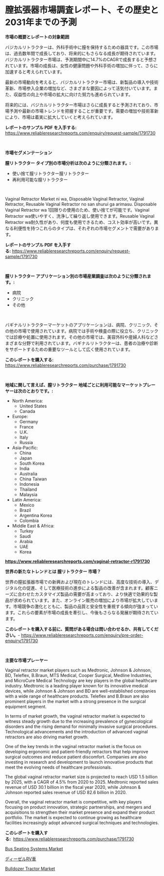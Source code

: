 <p><h1>膣拡張器市場調査レポート、その歴史と2031年までの予測</h1></p><p><strong>市場の概要とレポートの対象範囲</strong></p>
<p><p>バジカルリトラクターは、外科手術中に膣を保持するための器具です。この市場は、過去数年間で成長しており、将来的にもさらなる成長が期待されています。バジカルリトラクター市場は、予測期間中に14.7%のCAGRで成長すると予想されています。市場の成長は、女性の健康問題や外科手術の増加に伴って、さらに加速すると考えられています。</p><p>最新の市場動向を考えると、バジカルリトラクター市場は、新製品の導入や技術革新、市場参入企業の増加など、さまざまな要因によって活気付いています。また、収益性の向上や市場の拡大に向けた努力も進められています。</p><p>将来的には、バジカルリトラクター市場はさらに成長すると予測されており、市場予測や最新の市場トレンドを把握することが重要です。需要の増加や技術革新により、市場は着実に拡大していくと考えられています。</p></p>
<p><strong>レポートのサンプル PDF を入手する:</strong> <a href="https://www.reliableresearchreports.com/enquiry/request-sample/1791730">https://www.reliableresearchreports.com/enquiry/request-sample/1791730</a></p>
<p>&nbsp;</p>
<p><strong>市場セグメンテーション</strong></p>
<p><strong>膣リトラクター タイプ別の市場分析は次のように分類されます。:</strong></p>
<p><ul><li>使い捨て膣リトラクター膣リトラクター</li><li>再利用可能な膣リトラクター</li></ul></p>
<p>&nbsp;</p>
<p><p>Vaginal Retractor Market ni wa, Disposable Vaginal Retractor, Vaginal Retractor, Reusable Vaginal Retractor no san shurui ga arimasu. Disposable Vaginal Retractor wa 1回限りの使用のため、使い捨てが可能です。Vaginal Retractor wa使いやすく、洗浄して繰り返し使用できます。Reusable Vaginal Retractor wa耐久性があり、何度も使用できるため、コスト効率が高いです。異なる利便性を持つこれらのタイプは、それぞれの市場セグメントで需要があります。</p></p>
<p><strong>レポートのサンプル PDF を入手する:</strong>&nbsp;<a href="https://www.reliableresearchreports.com/enquiry/request-sample/1791730">https://www.reliableresearchreports.com/enquiry/request-sample/1791730</a></p>
<p>&nbsp;</p>
<p><strong> 膣リトラクター アプリケーション別の市場産業調査は次のように分類されます。:</strong></p>
<p><ul><li>病院</li><li>クリニック</li><li>その他</li></ul></p>
<p>&nbsp;</p>
<p><p>バギナルリトラクターマーケットのアプリケーションは、病院、クリニック、その他の市場で使用されています。病院では手術や検査の際に役立ち、クリニックでは診療や処置に使用されます。その他の市場では、美容外科や産婦人科などさまざまな分野で利用されています。バギナルリトラクターは、患者の治療や診断をサポートするための重要なツールとして広く使用されています。</p></p>
<p><strong>このレポートを購入する:</strong>&nbsp; <a href="https://www.reliableresearchreports.com/purchase/1791730">https://www.reliableresearchreports.com/purchase/1791730</a></p>
<p>&nbsp;</p>
<p><strong>地域に関して言えば、膣リトラクター 地域ごとに利用可能なマーケットプレーヤーは次のとおりです。:</strong></p>
<p><ul>
    <li>
        North America:
        <ul>
            <li>United States</li>
            <li>Canada</li>
        </ul>
    </li>
    <li>
        Europe:
        <ul>
            <li>Germany</li>
            <li>France</li>
            <li>U.K.</li>
            <li>Italy</li>
            <li>Russia</li>
        </ul>
    </li>
    <li>
        Asia-Pacific:
        <ul>
            <li>China</li>
            <li>Japan</li>
            <li>South Korea</li>
            <li>India</li>
            <li>Australia</li>
            <li>China Taiwan</li>
            <li>Indonesia</li>
            <li>Thailand</li>
            <li>Malaysia</li>
        </ul>
    </li>
    <li>
        Latin America:
        <ul>
            <li>Mexico</li>
            <li>Brazil</li>
            <li>Argentina Korea</li>
            <li>Colombia</li>
        </ul>
    </li>
    <li>
        Middle East & Africa:
        <ul>
            <li>Turkey</li>
            <li>Saudi</li>
            <li>Arabia</li>
            <li>UAE</li>
            <li>Korea</li>
        </ul>
    </li>
    </ul></p>
<p><strong><a href="https://www.reliableresearchreports.com/vaginal-retractor-r1791730">https://www.reliableresearchreports.com/vaginal-retractor-r1791730</a></strong>&nbsp;</p>
<p><strong>世界の新たなトレンドとは 膣リトラクター 市場？</strong></p>
<p><p>世界の膣拡張器市場での新興および現在のトレンドには、高度な技術の導入、デジタル化の促進、そして医療技術の進歩による製品の改善が含まれます。顧客ニーズに合わせたカスタマイズ製品の需要が高まっており、より快適で効果的な製品が求められています。また、オンライン販売の増加により市場が拡大しています。市場競争の激化とともに、製品の品質と安全性を重視する傾向が強まっています。これらの要素が市場の成長を牽引し、今後もさらなる発展が期待されています。</p></p>
<p><strong>このレポートを購入する前に、質問がある場合は問い合わせるか、共有してください。</strong>- <a href="https://www.reliableresearchreports.com/enquiry/pre-order-enquiry/1791730">https://www.reliableresearchreports.com/enquiry/pre-order-enquiry/1791730</a></p>
<p>&nbsp;</p>
<p><strong>主要な市場プレーヤー</strong></p>
<p><p>Vaginal retractor market players such as Medtronic, Johnson & Johnson, BD, Teleflex, B.Braun, MTS Medical, Cooper Surgical, Medline Industries, and MicroCure Medical Technology are key players in the global healthcare industry. Medtronic is a leading player known for its innovative medical devices, while Johnson & Johnson and BD are well-established companies with a wide range of healthcare products. Teleflex and B.Braun are also prominent players in the market with a strong presence in the surgical equipment segment.</p><p>In terms of market growth, the vaginal retractor market is expected to witness steady growth due to the increasing prevalence of gynecological disorders and the rising demand for minimally invasive surgical procedures. Technological advancements and the introduction of advanced vaginal retractors are also driving market growth.</p><p>One of the key trends in the vaginal retractor market is the focus on developing ergonomic and patient-friendly retractors that help improve surgical outcomes and reduce patient discomfort. Companies are also investing in research and development to launch innovative products that meet the evolving needs of healthcare professionals.</p><p>The global vaginal retractor market size is projected to reach USD 1.5 billion by 2025, with a CAGR of 4.5% from 2020 to 2025. Medtronic reported sales revenue of USD 30.1 billion in the fiscal year 2020, while Johnson & Johnson reported sales revenue of USD 82.6 billion in 2020.</p><p>Overall, the vaginal retractor market is competitive, with key players focusing on product innovation, strategic partnerships, and mergers and acquisitions to strengthen their market presence and expand their product portfolio. The market is expected to continue growing as healthcare facilities increasingly adopt advanced surgical techniques and technologies.</p></p>
<p><strong>このレポートを購入する:</strong>&nbsp;&nbsp;<a href="https://www.reliableresearchreports.com/purchase/1791730">https://www.reliableresearchreports.com/purchase/1791730</a></p>
<p><p><a href="https://www.linkedin.com/pulse/global-bus-seating-systems-market-size-trends-insights-projections-ug1df?trackingId=lo1x0Hwfv07GoOA4Ojmu0Q%3D%3D">Bus Seating Systems Market</a></p><p><a href="https://medium.com/@chrispcreem58/%E3%83%87%E3%82%A3%E3%83%BC%E3%82%BC%E3%83%AB-%E3%83%AC%E3%82%AF%E3%83%AA%E3%82%A8%E3%83%BC%E3%82%B7%E3%83%A7%E3%83%B3%E3%83%93%E3%83%BC%E3%82%AF%E3%83%AB%E5%B8%82%E5%A0%B4%E3%81%AE%E8%A6%8F%E6%A8%A1%E3%81%A8%E5%B8%82%E5%A0%B4%E5%8B%95%E5%90%91-%E5%AE%8C%E5%85%A8%E3%81%AA%E6%A5%AD%E7%95%8C%E6%A6%82%E8%A6%81-2024%E5%B9%B4%E3%81%8B%E3%82%892031%E5%B9%B4%E3%81%BE%E3%81%A7-cd7185a18c59">ディーゼルRV車</a></p><p><a href="https://www.linkedin.com/pulse/bulldozer-tractor-market-research-report-reveals-latest-trends-hpjff?trackingId=oYR3YuBZGQAO8%2BwIG1Dgog%3D%3D">Bulldozer Tractor Market</a></p></p>